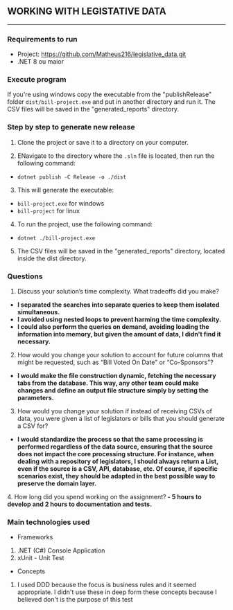 ## WORKING WITH LEGISTATIVE DATA
----
### Requirements to run 
- Project: https://github.com/Matheus216/legislative_data.git
- .NET 8 ou maior


### Execute program 

If you're using windows copy the executable from the "publishRelease" folder `dist/bill-project.exe` and put in another directory and run it. The CSV files will be saved in the "generated_reports" directory. 


### Step by step to generate new release
1. Clone the project or save it to a directory on your computer.

2. ENavigate to the directory where the `.sln` file is located, then run the following command:

- `dotnet publish -C Release -o ./dist`

3. This will generate the executable:
- `bill-project.exe` for windows 
- `bill-project` for linux 

4. To run the project, use the following command:
- `dotnet ./bill-project.exe`

5. The CSV files will be saved in the "generated_reports" directory, located inside the dist directory.


### Questions 

1. Discuss your solution’s time complexity. What tradeoffs did you make?<b> 
- I separated the searches into separate queries to keep them isolated simultaneous.
- I avoided using nested loops to prevent harming the time complexity.
- I could also perform the queries on demand, avoiding loading the information into memory, but given the amount of data, I didn't find it necessary.
</b>

2. How would you change your solution to account for future columns that might be requested, such as “Bill Voted On Date” or “Co-Sponsors”?<b>
- I would make the file construction dynamic, fetching the necessary tabs from the database.
This way, any other team could make changes and define an output file structure simply by setting the parameters.
</b>

3. How would you change your solution if instead of receiving CSVs of data, you were given a
list of legislators or bills that you should generate a CSV for?<b>
- I would standardize the process so that the same processing is performed regardless of the data source, ensuring that the source does not impact the core processing structure.
For instance, when dealing with a repository of legislators, I should always return a List, even if the source is a CSV, API, database, etc.
Of course, if specific scenarios exist, they should be adapted in the best possible way to preserve the domain layer.
</b>
4. How long did you spend working on the assignment?<b>
- 5 hours to develop and 2 hours to documentation and tests.
</b>


### Main technologies used 

- Frameworks
1. .NET (C#) Console Application
2. xUnit - Unit Test

- Concepts
1. I used DDD because the focus is business rules and it seemed appropriate. I didn't use these in deep form these concepts because I believed don't is the purpose of this test
